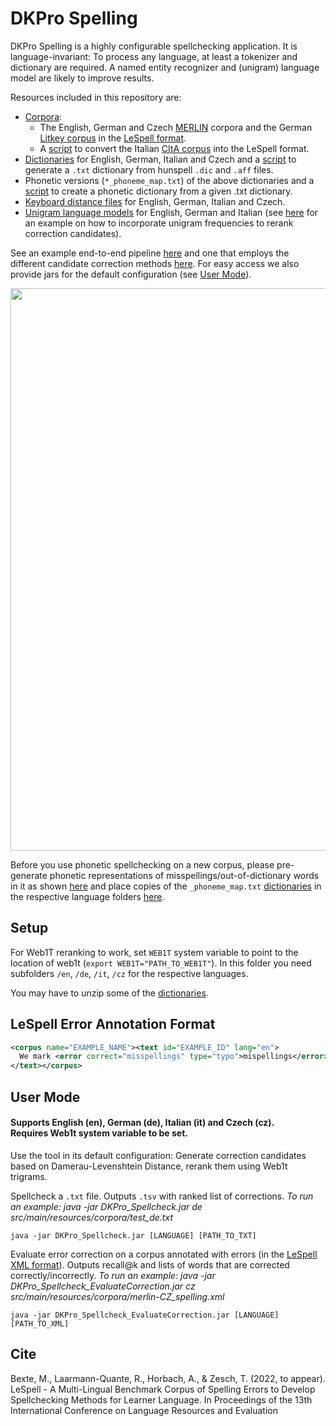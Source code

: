 # DKPro Spelling

DKPro Spelling is a highly configurable spellchecking application.
It is language-invariant: To process any language, at least a tokenizer and dictionary are required.
A named entity recognizer and (unigram) language model are likely to improve results.</br>

Resources included in this repository are:
* [Corpora](spelling/src/main/resources/corpora):
  * The English, German and Czech [MERLIN](https://merlin-platform.eu) corpora and the German [Litkey corpus](https://www.linguistics.rub.de/litkeycorpus/index.html) in the [LeSpell format](#lespell-error-annotation-format).
  * A [script](https://github.com/ltl-ude/ltl-spelling/blob/master/data_prep/convert_cita.py) to convert the Italian [CItA corpus](http://www.italianlp.it/resources/cita-corpus-italiano-di-apprendenti-l1/) into the LeSpell format.
* [Dictionaries](spelling/src/main/resources/dictionaries) for English, German, Italian and Czech and a [script](spelling/src/main/resources/dictionaries/hunspell/GetHunspellDict.java) to generate a `.txt` dictionary from hunspell `.dic` and `.aff` files.
* Phonetic versions (`*_phoneme_map.txt`) of the above dictionaries and a [script](https://github.com/ltl-ude/ltl-spelling/blob/master/spelling/src/main/java/utils/GraphemeDictionaryToPhonemeMap.java) to create a phonetic dictionary from a given .txt dictionary.
* [Keyboard distance files](https://github.com/ltl-ude/ltl-spelling/tree/master/spelling/src/main/resources/matrixes) for English, German, Italian and Czech.
* [Unigram language models](https://github.com/ltl-ude/ltl-spelling/tree/master/spelling/src/main/resources/language_models) for English, German and Italian (see [here](spelling/src/main/java/experiments/ErrorCorrectionExperiments_unigramReranking.java) for an example on how to incorporate unigram frequencies to rerank correction candidates).

See an example end-to-end pipeline [here](spelling/src/main/java/experiments/DKPro_Spellcheck.java) and one that employs the different candidate correction methods [here](spelling/src/main/java/experiments/ErrorCorrectionExperiments_web1tReranking.java).
For easy access we also provide jars for the default configuration (see [User Mode](#user-mode)).

<img src="https://github.com/ltl-ude/ltl-spelling/blob/master/pipeline_overview.png" width="900">

Before you use phonetic spellchecking on a new corpus, please pre-generate phonetic representations of misspellings/out-of-dictionary words in it as shown [here](https://github.com/ltl-ude/ltl-spelling/blob/master/spelling/src/main/java/experiments/CollectMisspellingPhonemes.java) and place copies of the `_phoneme_map.txt` [dictionaries](spelling/src/main/resources/dictionaries) in the respective language folders [here](spelling/src/main/resources/corpora/misspelling_phonemes).

## Setup
For Web1T reranking to work, set `WEB1T` system variable to point to the location of web1t (`export WEB1T="PATH_TO_WEB1T"`).
In this folder you need subfolders `/en`, `/de`, `/it`, `/cz` for the respective languages.

You may have to unzip some of the [dictionaries](spelling/src/main/resources/dictionaries).

## LeSpell Error Annotation Format

```xml
<corpus name="EXAMPLE_NAME"><text id="EXAMPLE_ID" lang="en">
  We mark <error correct="misspellings" type="typo">mispellings</error> as shown in this example.
</text></corpus>
```

## User Mode
#### Supports English (en), German (de), Italian (it) and Czech (cz).</br> Requires Web1t system variable to be set.

Use the tool in its default configuration:
Generate correction candidates based on Damerau-Levenshtein Distance, rerank them using Web1t trigrams.

Spellcheck a `.txt` file.
Outputs `.tsv` with ranked list of corrections.
*To run an example: java -jar DKPro_Spellcheck.jar de src/main/resources/corpora/test_de.txt*

```
java -jar DKPro_Spellcheck.jar [LANGUAGE] [PATH_TO_TXT]
```

Evaluate error correction on a corpus annotated with errors (in the [LeSpell XML format](#lespell-error-annotation-format)).
Outputs recall@k and lists of words that are corrected correctly/incorrectly.
*To run an example: java -jar DKPro_Spellcheck_EvaluateCorrection.jar cz src/main/resources/corpora/merlin-CZ_spelling.xml*

```
java -jar DKPro_Spellcheck_EvaluateCorrection.jar [LANGUAGE] [PATH_TO_XML]
```

## Cite
Bexte, M., Laarmann-Quante, R., Horbach, A., & Zesch, T. (2022, to appear). LeSpell - A Multi-Lingual Benchmark Corpus of Spelling Errors to Develop Spellchecking Methods for Learner Language. In Proceedings of the 13th International Conference on Language Resources and Evaluation
